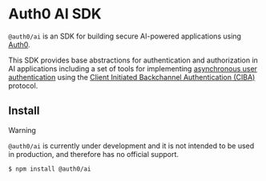 # Auth0 AI SDK

`@auth0/ai` is an SDK for building secure AI-powered applications using [Auth0](https://www.auth0.ai/).

This SDK provides base abstractions for authentication and authorization in AI applications including a set of tools for implementing [asynchronous user authentication](https://demo.auth0.ai/docs/async-user-confirmation) using the [Client Initiated Backchannel Authentication (CIBA)](https://openid.net/specs/openid-client-initiated-backchannel-authentication-core-1_0.html) protocol.

## Install

> [!WARNING] 
> `@auth0/ai` is currently under development and it is not intended to be used in production, and therefore has no official support.

```
$ npm install @auth0/ai
```